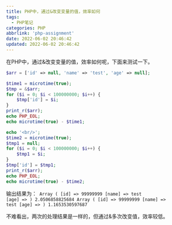 ```yaml
---
title: PHP中，通过&改变变量的值，效率如何
tags:
  - PHP笔记
categories: PHP
abbrlink: 'php-assignment'
date: 2022-06-02 20:46:42
updated: 2022-06-02 20:46:42
---
```



在PHP中，通过&改变变量的值，效率如何呢，下面来测试一下。

```php
$arr = ['id' => null, 'name' => 'test', 'age' => null];

$time1 = microtime(true);
$tmp = &$arr;
for ($i = 0; $i < 100000000; $i++) {
    $tmp['id'] = $i;
}
print_r($arr); 
echo PHP_EOL;
echo microtime(true) - $time1;

echo '<br/>';
$time2 = microtime(true);
$tmp1 = null;
for ($i = 0; $i < 100000000; $i++) {
    $tmp1 = $i;
}
$tmp['id'] = $tmp1;
print_r($arr);
echo PHP_EOL;
echo microtime(true) - $time2;

```
输出结果为：<code>
Array ( [id] => 99999999 [name] => test [age] => )
2.0506858825684
Array ( [id] => 99999999 [name] => test [age] => )
1.1653530597687
</code>

不难看出，两次的处理结果是一样的，但通过&多次改变值，效率较低。
